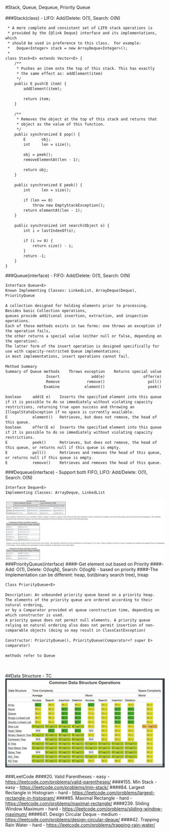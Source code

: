 #Stack, Queue, Dequeue, Priority Queue
<br></br>
###Stack(class) - LIFO: Add/Delete: O(1), Search: O(N)
```
 * A more complete and consistent set of LIFO stack operations is
 * provided by the {@link Deque} interface and its implementations, which
 * should be used in preference to this class.  For example:
 *   Deque<Integer> stack = new ArrayDeque<Integer>();
 *
class Stack<E> extends Vector<E> {
    /**
     * Pushes an item onto the top of this stack. This has exactly
     * the same effect as: addElement(item)
     */
    public E push(E item) {
        addElement(item);

        return item;
    }

    /**
     * Removes the object at the top of this stack and returns that
     * object as the value of this function.
     */
    public synchronized E pop() {
        E       obj;
        int     len = size();

        obj = peek();
        removeElementAt(len - 1);

        return obj;
    }

    public synchronized E peek() {
        int     len = size();

        if (len == 0)
            throw new EmptyStackException();
        return elementAt(len - 1);
    }

    public synchronized int search(Object o) {
        int i = lastIndexOf(o);

        if (i >= 0) {
            return size() - i;
        }
        return -1;
    }
}
```
###Queue(interface) - FIFO: Add/Delete: O(1), Search: O(N)
```
Interface Queue<E>
Known Implementing Classes: LinkedList, ArrayDeque(Deque), PriorityQueue

A collection designed for holding elements prior to processing. Besides basic Collection operations, 
queues provide additional insertion, extraction, and inspection operations. 
Each of these methods exists in two forms: one throws an exception if the operation fails, 
the other returns a special value (either null or false, depending on the operation). 
The latter form of the insert operation is designed specifically for use with capacity-restricted Queue implementations; 
in most implementations, insert operations cannot fail.

Method Summary
Summary of Queue methods 	Throws exception 	Returns special value
                  Insert 	          add(e) 	             offer(e)
                  Remove 	        remove() 	               poll()
                 Examine 	       element() 	               peek()

boolean 	add(E e) 	Inserts the specified element into this queue if it is possible to do so immediately without violating capacity restrictions, returning true upon success and throwing an IllegalStateException if no space is currently available.
E 	        element() 	Retrieves, but does not remove, the head of this queue.
boolean     offer(E e) 	Inserts the specified element into this queue if it is possible to do so immediately without violating capacity restrictions.
E 	        peek() 	    Retrieves, but does not remove, the head of this queue, or returns null if this queue is empty.
E 	        poll() 	    Retrieves and removes the head of this queue, or returns null if this queue is empty.
E 	        remove() 	Retrieves and removes the head of this queue.
```
###Dequeue(interface) - Support both FIFO, LIFO: Add/Delete: O(1), Search: O(N)
```
Interface Deque<E>
Implementing Classes: ArrayDeque, LinkedList
```
![Image of /deque](imgs//deque.jpg)
###PriorityQueue(interface)
####-Get element out based on Priority
####-Add: O(1), Delete: O(logN), Search: O(logN) - based on priority
####-The Implementation can be different: heap, bst(binary search tree), treap
```
Class PriorityQueue<E>

Description: An unbounded priority queue based on a priority heap. 
The elements of the priority queue are ordered according to their natural ordering, 
or by a Comparator provided at queue construction time, depending on which constructor is used. 
A priority queue does not permit null elements. A priority queue relying on natural ordering also does not permit insertion of non-comparable objects (doing so may result in ClassCastException)

Constructor: PriorityQueue(), PriorityQueue(Comparator<? super E> comparator)

methods refer to Queue
```
<br></br>
##Data Structure - TC
![Image of /data_structure_tc](imgs/data_structure_tc.jpg)
<br></br>
###LeetCode
####20. Valid Parentheses - easy - https://leetcode.com/problems/valid-parentheses/
####155. Min Stack - easy - https://leetcode.com/problems/min-stack/
####84. Largest Rectangle in Histogram - hard - https://leetcode.com/problems/largest-rectangle-in-histogram/
####85. Maximal Rectangle - hard - https://leetcode.com/problems/maximal-rectangle/
####239. Sliding Window Maximum - hard - https://leetcode.com/problems/sliding-window-maximum/
####641. Design Circular Deque - medium - https://leetcode.com/problems/design-circular-deque/
####42. Trapping Rain Water - hard - https://leetcode.com/problems/trapping-rain-water/